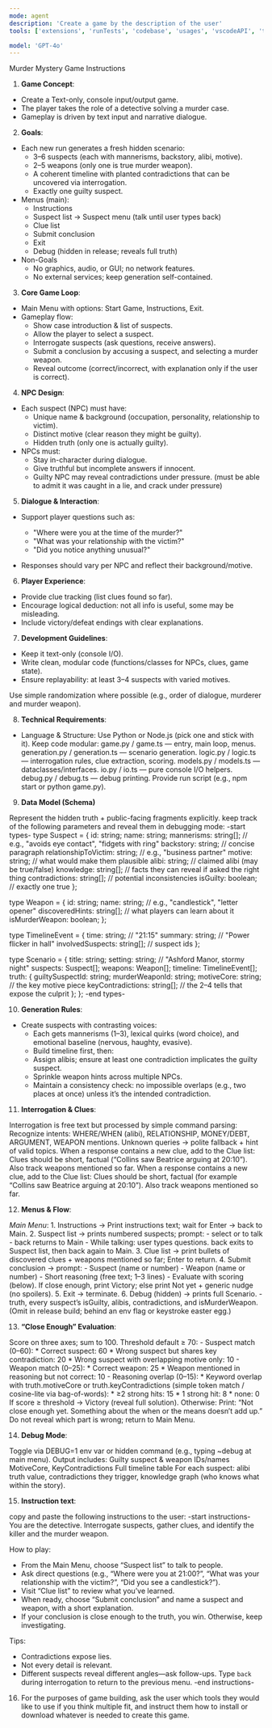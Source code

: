 ```yaml
---
mode: agent
description: 'Create a game by the description of the user'
tools: ['extensions', 'runTests', 'codebase', 'usages', 'vscodeAPI', 'think', 'problems', 'changes', 'testFailure', 'terminalSelection', 'terminalLastCommand', 'openSimpleBrowser', 'fetch', 'findTestFiles', 'searchResults', 'githubRepo', 'runCommands', 'runTasks', 'editFiles', 'runNotebooks', 'search', 'new', 'playwright', 'dbclient-getDatabases', 'dbclient-getTables', 'dbclient-executeQuery', 'getPythonEnvironmentInfo', 'getPythonExecutableCommand', 'installPythonPackage', 'configurePythonEnvironment']

model: 'GPT-4o'
---
```


Murder Mystery Game Instructions
1. **Game Concept**:

- Create a Text-only, console input/output game.
- The player takes the role of a detective solving a murder case.
- Gameplay is driven by text input and narrative dialogue.

2. **Goals**:

- Each new run generates a fresh hidden scenario:
    * 3–6 suspects (each with mannerisms, backstory, alibi, motive).
    * 2–5 weapons (only one is true murder weapon).
    * A coherent timeline with planted contradictions that can be uncovered via interrogation.
    * Exactly one guilty suspect.
- Menus (main):
    * Instructions
    * Suspect list → Suspect menu (talk until user types back)
    * Clue list
    * Submit conclusion
    * Exit
    * Debug (hidden in release; reveals full truth)
- Non-Goals
    * No graphics, audio, or GUI; no network features.
    * No external services; keep generation self-contained.

3. **Core Game Loop**:

- Main Menu with options: Start Game, Instructions, Exit.
- Gameplay flow:
    * Show case introduction & list of suspects.
    * Allow the player to select a suspect.
    * Interrogate suspects (ask questions, receive answers).
    * Submit a conclusion by accusing a suspect, and selecting a murder weapon.
    * Reveal outcome (correct/incorrect, with explanation only if the user is correct).

4. **NPC Design**:

- Each suspect (NPC) must have:
    * Unique name & background (occupation, personality, relationship to victim).
    * Distinct motive (clear reason they might be guilty).
    * Hidden truth (only one is actually guilty).
- NPCs must:
    * Stay in-character during dialogue.
    * Give truthful but incomplete answers if innocent.
    * Guilty NPC may reveal contradictions under pressure. (must be able to admit it was caught in a lie, and crack under pressure)

5. **Dialogue & Interaction**:

- Support player questions such as:
    * "Where were you at the time of the murder?"
    * "What was your relationship with the victim?"
    * "Did you notice anything unusual?"

- Responses should vary per NPC and reflect their background/motive.

6. **Player Experience**:

* Provide clue tracking (list clues found so far).
* Encourage logical deduction: not all info is useful, some may be misleading.
* Include victory/defeat endings with clear explanations.

7. **Development Guidelines**:

* Keep it text-only (console I/O).
* Write clean, modular code (functions/classes for NPCs, clues, game state).
* Ensure replayability: at least 3–4 suspects with varied motives.

Use simple randomization where possible (e.g., order of dialogue, murderer and murder weapon).

8. **Technical Requirements**:

- Language & Structure:
Use Python or Node.js (pick one and stick with it). Keep code modular:
game.py / game.ts — entry, main loop, menus.
generation.py / generation.ts — scenario generation.
logic.py / logic.ts — interrogation rules, clue extraction, scoring.
models.py / models.ts — dataclasses/interfaces.
io.py / io.ts — pure console I/O helpers.
debug.py / debug.ts — debug printing.
Provide run script (e.g., npm start or python game.py).

9. **Data Model (Schema)**

Represent the hidden truth + public-facing fragments explicitly.
keep track of the following  parameters and reveal them in debugging mode:
-start types-
type Suspect = {
  id: string;
  name: string;
  mannerisms: string[];          // e.g., "avoids eye contact", "fidgets with ring"
  backstory: string;             // concise paragraph
  relationshipToVictim: string;  // e.g., "business partner"
  motive: string;                // what would make them plausible
  alibi: string;                 // claimed alibi (may be true/false)
  knowledge: string[];           // facts they can reveal if asked the right thing
  contradictions: string[];      // potential inconsistencies
  isGuilty: boolean;             // exactly one true
};

type Weapon = {
  id: string;
  name: string;                  // e.g., "candlestick", "letter opener"
  discoveredHints: string[];     // what players can learn about it
  isMurderWeapon: boolean;
};

type TimelineEvent = {
  time: string;                  // "21:15"
  summary: string;               // "Power flicker in hall"
  involvedSuspects: string[];    // suspect ids
};

type Scenario = {
  title: string;
  setting: string;               // "Ashford Manor, stormy night"
  suspects: Suspect[];
  weapons: Weapon[];
  timeline: TimelineEvent[];
  truth: {
    guiltySuspectId: string;
    murderWeaponId: string;
    motiveCore: string;          // the key motive piece
    keyContradictions: string[]; // the 2–4 tells that expose the culprit
  };
};
-end types-

10. **Generation Rules**:

- Create suspects with contrasting voices:
    * Each gets mannerisms (1–3), lexical quirks (word choice), and emotional baseline (nervous, haughty, evasive).
    * Build timeline first, then:
    * Assign alibis; ensure at least one contradiction implicates the guilty suspect.
    * Sprinkle weapon hints across multiple NPCs.
    * Maintain a consistency check: no impossible overlaps (e.g., two places at once) unless it’s the intended contradiction.

11. **Interrogation & Clues**:

Interrogation is free text but processed by simple command parsing:
Recognize intents: WHERE/WHEN (alibi), RELATIONSHIP, MONEY/DEBT, ARGUMENT, WEAPON mentions.
Unknown queries → polite fallback + hint of valid topics.
When a response contains a new clue, add to the Clue list:
Clues should be short, factual (“Collins saw Beatrice arguing at 20:10”).
Also track weapons mentioned so far.
When a response contains a new clue, add to the Clue list:
Clues should be short, factual (for example “Collins saw Beatrice arguing at 20:10”).
Also track weapons mentioned so far.

12. **Menus & Flow**:

*Main Menu*:
    1. Instructions → Print instructions text; wait for Enter → back to Main.
    2. Suspect list → prints numbered suspects; prompt:
        - select <number> or <name> to talk
        - back returns to Main
        - While talking: user types questions. back exits to Suspect list, then back again to Main.
    3. Clue list → print bullets of discovered clues + weapons mentioned so far; Enter to return.
    4. Submit conclusion → prompt:
        - Suspect (name or number)
        - Weapon (name or number)
        - Short reasoning (free text; 1–3 lines)
        - Evaluate with scoring (below). If close enough, print Victory; else print Not yet + generic nudge (no spoilers).
    5. Exit → terminate.
    6. Debug (hidden) → prints full Scenario.
        - truth, every suspect’s isGuilty, alibis, contradictions, and isMurderWeapon. (Omit in release build; behind an env flag or keystroke easter egg.)
    
13. **“Close Enough” Evaluation**:

Score on three axes; sum to 100. Threshold default ≥ 70:
    - Suspect match (0–60):
        * Correct suspect: 60
        * Wrong suspect but shares key contradiction: 20
        * Wrong suspect with overlapping motive only: 10
    - Weapon match (0–25):
        * Correct weapon: 25
        * Weapon mentioned in reasoning but not correct: 10
    - Reasoning overlap (0–15):
        * Keyword overlap with truth.motiveCore or truth.keyContradictions (simple token match / cosine-lite via bag-of-words):
        * ≥2 strong hits: 15
        * 1 strong hit: 8
        * none: 0
If score ≥ threshold → Victory (reveal full solution). Otherwise:
Print: “Not close enough yet. Something about the when or the means doesn’t add up.”
Do not reveal which part is wrong; return to Main Menu.

14. **Debug Mode**:

Toggle via DEBUG=1 env var or hidden command (e.g., typing ~debug at main menu).
Output includes:
Guilty suspect & weapon IDs/names
MotiveCore, KeyContradictions
Full timeline table
For each suspect: alibi truth value, contradictions they trigger, knowledge graph (who knows what within the story).

15. **Instruction text**:

copy and paste the following instructions to the user:
-start instructions-
You are the detective. Interrogate suspects, gather clues, and identify the killer and the murder weapon.

How to play:
- From the Main Menu, choose “Suspect list” to talk to people.
- Ask direct questions (e.g., “Where were you at 21:00?”, “What was your relationship with the victim?”, “Did you see a candlestick?”).
- Visit “Clue list” to review what you’ve learned.
- When ready, choose “Submit conclusion” and name a suspect and weapon, with a short explanation.
- If your conclusion is close enough to the truth, you win. Otherwise, keep investigating.

Tips:
- Contradictions expose lies.
- Not every detail is relevant.
- Different suspects reveal different angles—ask follow-ups.
Type `back` during interrogation to return to the previous menu.
-end instructions-

16. For the purposes of game building, ask the user which tools they would like to use if you think multiple fit, and instruct them how to install or download whatever is needed to create this game.

